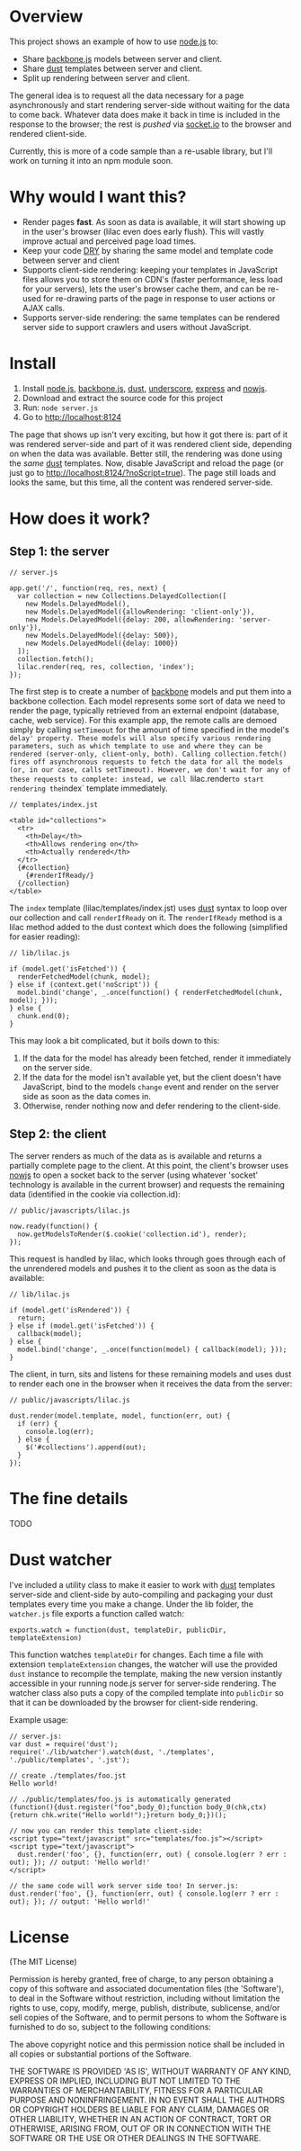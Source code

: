 # Overview

This project shows an example of how to use [node.js](http://nodejs.org/) to:

* Share [backbone.js](http://documentcloud.github.com/backbone/) models between server and client.
* Share [dust](http://akdubya.github.com/dustjs/) templates between server and client.
* Split up rendering between server and client. 

The general idea is to request all the data necessary for a page asynchronously and start rendering server-side without waiting for the data to come back. Whatever data does make it back in time is included in the response to the browser; the rest is *pushed* via [socket.io](http://socket.io/) to the browser and rendered client-side.

Currently, this is more of a code sample than a re-usable library, but I'll work on turning it into an npm module soon.

# Why would I want this?

* Render pages **fast**. As soon as data is available, it will start showing up in the user's browser (lilac even does early flush). This will vastly improve actual and perceived page load times.
* Keep your code [DRY](http://en.wikipedia.org/wiki/Don%27t_repeat_yourself) by sharing the same model and template code between server and client
* Supports client-side rendering: keeping your templates in JavaScript files allows you to store them on CDN's (faster performance, less load for your servers), lets the user's browser cache them, and can be re-used for re-drawing parts of the page in response to user actions or AJAX calls.
* Supports server-side rendering: the same templates can be rendered server side to support crawlers and users without JavaScript.

# Install

1. Install [node.js](http://nodejs.org/), [backbone.js](http://documentcloud.github.com/backbone/), [dust](http://akdubya.github.com/dustjs/), [underscore](http://documentcloud.github.com/underscore/), [express](http://expressjs.com/) and [nowjs](http://nowjs.com/).
1. Download and extract the source code for this project
1. Run: `node server.js`
1. Go to [http://localhost:8124](http://localhost:8124/)

The page that shows up isn't very exciting, but how it got there is: part of it was rendered server-side and part of it was rendered client side, depending on when the data was available. Better still, the rendering was done using the *same* [dust](http://akdubya.github.com/dustjs/) templates. Now, disable JavaScript and reload the page (or just go to [http://localhost:8124/?noScript=true](http://localhost:8124?noScript=true)). The page still loads and looks the same, but this time, all the content was rendered server-side.  

# How does it work?

## Step 1: the server
    // server.js
    
    app.get('/', function(req, res, next) {
      var collection = new Collections.DelayedCollection([
        new Models.DelayedModel(), 
        new Models.DelayedModel({allowRendering: 'client-only'}),
        new Models.DelayedModel({delay: 200, allowRendering: 'server-only'}), 		
        new Models.DelayedModel({delay: 500}), 		
        new Models.DelayedModel({delay: 1000})
      ]);	
      collection.fetch();
      lilac.render(req, res, collection, 'index');
    });

The first step is to create a number of [backbone](http://documentcloud.github.com/backbone/) models and put them into a backbone collection. Each model represents some sort of data we need to render the page, typically retrieved from an external endpoint (database, cache, web service). For this example app, the remote calls are demoed simply by calling `setTimeout` for the amount of time specified in the model's `delay' property. These models will also specify various rendering parameters, such as which template to use and where they can be rendered (server-only, client-only, both). Calling collection.fetch() fires off asynchronous requests to fetch the data for all the models (or, in our case, calls setTimeout). However, we don't wait for any of these requests to complete: instead, we call `lilac.render` to start rendering the `index` template immediately. 

    // templates/index.jst
    
    <table id="collections">
      <tr>
        <th>Delay</th>
        <th>Allows rendering on</th>
        <th>Actually rendered</th>
      </tr>
      {#collection}
        {#renderIfReady/}
      {/collection}
    </table>

The `index` template (lilac/templates/index.jst) uses [dust](http://akdubya.github.com/dustjs/) syntax to loop over our collection and call `renderIfReady` on it. The `renderIfReady` method is a lilac method added to the dust context which does the following (simplified for easier reading):

    // lib/lilac.js
    
    if (model.get('isFetched')) {	
      renderFetchedModel(chunk, model);
    } else if (context.get('noScript')) {
      model.bind('change', _.once(function() { renderFetchedModel(chunk, model); }));
    } else {
      chunk.end(0);
    }

This may look a bit complicated, but it boils down to this:

1. If the data for the model has already been fetched, render it immediately on the server side.
1. If the data for the model isn't available yet, but the client doesn't have JavaScript, bind to the models `change` event and render on the server side as soon as the data comes in.
1. Otherwise, render nothing now and defer rendering to the client-side.

## Step 2: the client

The server renders as much of the data as is available and returns a partially complete page to the client. At this point, the client's browser uses [nowjs](http://nowjs.com/) to open a socket back to the server (using whatever 'socket' technology is available in the current browser) and requests the remaining data (identified in the cookie via collection.id):

    // public/javascripts/lilac.js
    
    now.ready(function() {
      now.getModelsToRender($.cookie('collection.id'), render);
    });
    
This request is handled by lilac, which looks through goes through each of the unrendered models and pushes it to the client as soon as the data is available:

    // lib/lilac.js
    
    if (model.get('isRendered')) {
      return;
    } else if (model.get('isFetched')) {
      callback(model);
    } else {
      model.bind('change', _.once(function(model) { callback(model); }));
    }

The client, in turn, sits and listens for these remaining models and uses dust to render each one in the browser when it receives the data from the server:

    // public/javascripts/lilac.js
    
    dust.render(model.template, model, function(err, out) {
      if (err) {
        console.log(err); 
      } else {
        $('#collections').append(out);
      }
    });	

# The fine details

TODO

# Dust watcher

I've included a utility class to make it easier to work with [dust](http://akdubya.github.com/dustjs/) templates server-side and client-side by auto-compiling and packaging your dust templates every time you make a change. Under the lib folder, the `watcher.js` file exports a function called watch:

    exports.watch = function(dust, templateDir, publicDir, templateExtension)

This function watches `templateDir` for changes. Each time a file with extension `templateExtension` changes, the watcher will use the provided `dust` instance to recompile the template, making the new version instantly accessible in your running node.js server for server-side rendering. The watcher class also puts a copy of the compiled template into `publicDir` so that it can be downloaded by the browser for client-side rendering.

Example usage:

    // server.js:
    var dust = require('dust');
    require('./lib/watcher').watch(dust, './templates', './public/templates', '.jst');

    // create ./templates/foo.jst
    Hello world!

    // ./public/templates/foo.js is automatically generated
    (function(){dust.register("foo",body_0);function body_0(chk,ctx){return chk.write("Hello world!");}return body_0;})();

    // now you can render this template client-side:
    <script type="text/javascript" src="templates/foo.js"></script>
    <script type="text/javascript">
      dust.render('foo', {}, function(err, out) { console.log(err ? err : out); }); // output: 'Hello world!'  
    </script>

    // the same code will work server side too! In server.js:
    dust.render('foo', {}, function(err, out) { console.log(err ? err : out); }); // output: 'Hello world!'

# License

(The MIT License)

Permission is hereby granted, free of charge, to any person obtaining a copy of this software and associated documentation files (the 'Software'), to deal in the Software without restriction, including without limitation the rights to use, copy, modify, merge, publish, distribute, sublicense, and/or sell copies of the Software, and to permit persons to whom the Software is furnished to do so, subject to the following conditions:

The above copyright notice and this permission notice shall be included in all copies or substantial portions of the Software.

THE SOFTWARE IS PROVIDED 'AS IS', WITHOUT WARRANTY OF ANY KIND, EXPRESS OR IMPLIED, INCLUDING BUT NOT LIMITED TO THE WARRANTIES OF MERCHANTABILITY, FITNESS FOR A PARTICULAR PURPOSE AND NONINFRINGEMENT. IN NO EVENT SHALL THE AUTHORS OR COPYRIGHT HOLDERS BE LIABLE FOR ANY CLAIM, DAMAGES OR OTHER LIABILITY, WHETHER IN AN ACTION OF CONTRACT, TORT OR OTHERWISE, ARISING FROM, OUT OF OR IN CONNECTION WITH THE SOFTWARE OR THE USE OR OTHER DEALINGS IN THE SOFTWARE.

